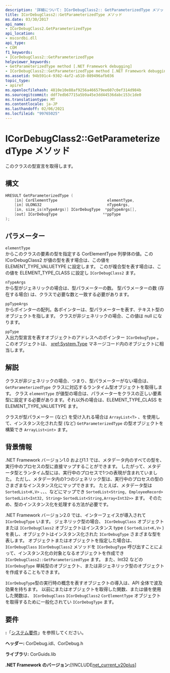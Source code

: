 ```yaml
---
description: '詳細について: ICorDebugClass2:: GetParameterizedType メソッド'
title: ICorDebugClass2::GetParameterizedType メソッド
ms.date: 03/30/2017
api_name:
- ICorDebugClass2.GetParameterizedType
api_location:
- mscordbi.dll
api_type:
- COM
f1_keywords:
- ICorDebugClass2::GetParameterizedType
helpviewer_keywords:
- GetParameterizedType method [.NET Framework debugging]
- ICorDebugClass2::GetParameterizedType method [.NET Framework debugging]
ms.assetid: 94b591c4-9302-4af2-a510-089496afb036
topic_type:
- apiref
ms.openlocfilehash: 4810e10e88af9256a466579ee607c0ef314d984b
ms.sourcegitcommit: ddf7edb67715a5b9a45e3dd44536dabc153c1de0
ms.translationtype: MT
ms.contentlocale: ja-JP
ms.lasthandoff: 02/06/2021
ms.locfileid: "99765025"
---
```

# <a name="icordebugclass2getparameterizedtype-method"></a>ICorDebugClass2::GetParameterizedType メソッド

このクラスの型宣言を取得します。  
  
## <a name="syntax"></a>構文  
  
```cpp  
HRESULT GetParameterizedType (  
    [in] CorElementType                      elementType,  
    [in] ULONG32                             nTypeArgs,  
    [in, size_is(nTypeArgs)] ICorDebugType  *ppTypeArgs[],  
    [out] ICorDebugType                    **ppType  
);  
```  
  
## <a name="parameters"></a>パラメーター  

 `elementType`  
 からこのクラスの要素の型を指定する CorElementType 列挙体の値。この ICorDebugClass2 が値の型を表す場合は、この値を ELEMENT_TYPE_VALUETYPE に設定します。 このが複合型を表す場合は、この値を ELEMENT_TYPE_CLASS に設定し `ICorDebugClass2` ます。  
  
 `nTypeArgs`  
 から型がジェネリックの場合は、型パラメーターの数。 型パラメーターの数 (存在する場合) は、クラスで必要な数と一致する必要があります。  
  
 `ppTypeArgs`  
 からポインターの配列。各ポインターは、型パラメーターを表す、テキスト型のオブジェクトを指します。 クラスが非ジェネリックの場合、この値は null になります。  
  
 `ppType`  
 入出力型宣言を表すオブジェクトのアドレスへのポインター `ICorDebugType` 。 このオブジェクトは、 <xref:System.Type> マネージコード内のオブジェクトに相当します。  
  
## <a name="remarks"></a>解説  

 クラスが非ジェネリックの場合、つまり、型パラメーターがない場合は、 `GetParameterizedType` クラスに対応するランタイム型オブジェクトを取得します。 クラス `elementType` が値型の場合は、パラメーターをクラスの正しい要素型に設定する必要があります。それ以外の場合は、ELEMENT_TYPE_CLASS を ELEMENT_TYPE_VALUETYPE ます。  
  
 クラスが型パラメーター (など) を受け入れる場合は `ArrayList<T>` 、を使用して、インスタンス化された型 (など) `GetParameterizedType` の型オブジェクトを構築でき `ArrayList<int>` ます。  
  
## <a name="background-information"></a>背景情報  

 .NET Framework バージョン1.0 および1.1 では、メタデータ内のすべての型を、実行中のプロセスの型に直接マップすることができます。 したがって、メタデータ型とランタイム型には、実行中のプロセスで1つの表現が含まれていました。 ただし、メタデータ内の1つのジェネリック型は、実行中のプロセスの型のさまざまなインスタンス化にマップできます。 たとえば、メタデータ型は `SortedList<K,V>` 、、、などにマップでき `SortedList<String, EmployeeRecord>` `SortedList<Int32, String>` `SortedList<String,Array<Int32>>` ます。 そのため、型のインスタンス化を処理する方法が必要です。  
  
 .NET Framework バージョン2.0 では、インターフェイスが導入されて `ICorDebugType` います。 ジェネリック型の場合、 `ICorDebugClass` オブジェクトまたは `ICorDebugClass2` オブジェクトはインスタンス type ( `SortedList<K,V>` ) を表し、オブジェクトはインスタンス化された `ICorDebugType` さまざまな型を表します。 オブジェクトまたはオブジェクトを指定した場合は、 `ICorDebugClass` `ICorDebugClass2` メソッドを `ICorDebugType` 呼び出すことによって、インスタンス化の対象となるオブジェクトを作成でき `ICorDebugClass2::GetParameterizedType` ます。 また、Int32 などの `ICorDebugType` 単純型のオブジェクト、または非ジェネリック型のオブジェクトを作成することもできます。  
  
 `ICorDebugType`型の実行時の概念を表すオブジェクトの導入は、API 全体で波及効果を持ちます。 以前にまたはオブジェクトを取得した関数、または値を使用した関数は、 `ICorDebugClass` `ICorDebugClass2` `CorElementType` オブジェクトを取得するために一般化されてい `ICorDebugType` ます。  
  
## <a name="requirements"></a>要件  

 **:**「[システム要件](../../get-started/system-requirements.md)」を参照してください。  
  
 **ヘッダー:** CorDebug.idl、CorDebug.h  
  
 **ライブラリ:** CorGuids.lib  
  
 **.NET Framework のバージョン:**[!INCLUDE[net_current_v20plus](../../../../includes/net-current-v20plus-md.md)]
